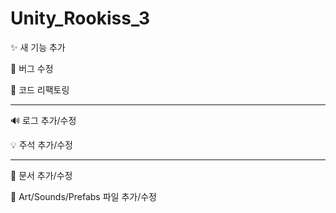 # Unity_Rookiss_3

✨ 새 기능 추가

🐛 버그 수정

:hammer: 코드 리팩토링

____________________

🔊 로그 추가/수정

💡 주석 추가/수정

____________________

📝 문서 추가/수정

💄 Art/Sounds/Prefabs 파일 추가/수정
